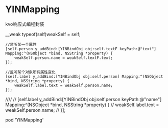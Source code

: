 # YINMapping
kvo响应式编程封装

  __weak typeof(self)weakSelf = self;
    
  
    //监听某一个属性
    [self.person y_addBind:[YINBindObj obj:self.textF keyPath:@"text"] Mapping:^(NSObject *bind, NSString *property) {
        weakSelf.person.name = weakSelf.textF.text;
    }];
    
    //监听某个对象所有属性变化
    [self.label y_addBind:[YINBindObj obj:self.person] Mapping:^(NSObject *bind, NSString *property) {
        weakSelf.label.text = weakSelf.person.name;
    }];
    
////
//    [self.label y_addBind:[YINBindObj obj:self.person keyPath:@"name"] Mapping:^(NSObject *bind, NSString *property) {
//        weakSelf.label.text = weakSelf.person.name;
//    }];

pod 'YINMapping'
